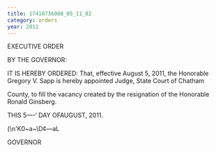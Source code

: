 ```yaml
---
title: 17418736008_05_11_02
category: orders
year: 2011
---
```

 

EXECUTIVE ORDER

BY THE GOVERNOR:

IT IS HEREBY ORDERED:
That, effective August 5, 2011, the Honorable Gregory V.
Sapp is hereby appointed Judge, State Court of Chatham

County, to fill the vacancy created by the resignation of the
Honorable Ronald Ginsberg.

THIS 5—-‘ DAY OFAUGUST, 2011.

\(\n'K0~a~\D¢—aL

GOVERNOR

